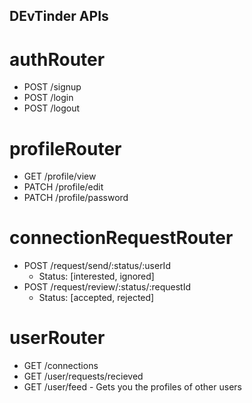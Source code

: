 ## DEvTinder APIs

# authRouter

- POST /signup
- POST /login
- POST /logout

# profileRouter

- GET /profile/view
- PATCH /profile/edit
- PATCH /profile/password

# connectionRequestRouter

- POST /request/send/:status/:userId
  - Status: [interested, ignored]
- POST /request/review/:status/:requestId
  - Status: [accepted, rejected]

# userRouter

- GET /connections
- GET /user/requests/recieved
- GET /user/feed - Gets you the profiles of other users

